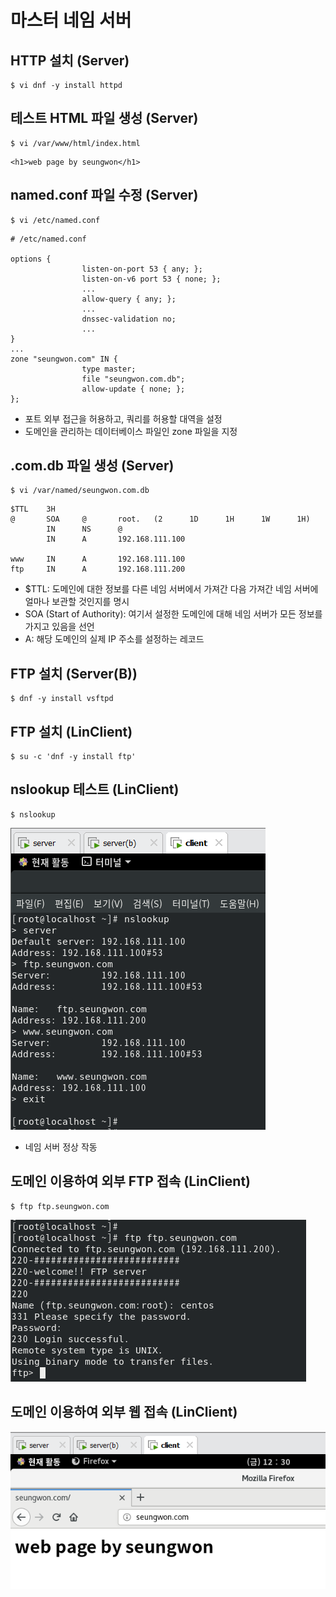 # 마스터 네임 서버

## HTTP 설치 (Server)

```
$ vi dnf -y install httpd
```

## 테스트 HTML 파일 생성 (Server)

```
$ vi /var/www/html/index.html
```

```
<h1>web page by seungwon</h1>
```

## named.conf 파일 수정 (Server)

```
$ vi /etc/named.conf
```

```
# /etc/named.conf

options {
				listen-on-port 53 { any; };
				listen-on-v6 port 53 { none; };
				...
				allow-query { any; };
				...
				dnssec-validation no;
				...
}
...
zone "seungwon.com" IN {
				type master;
				file "seungwon.com.db";
				allow-update { none; };
};
```

- 포트 외부 접근을 허용하고, 쿼리를 허용할 대역을 설정
- 도메인을 관리하는 데이터베이스 파일인 zone 파일을 지정

## .com.db 파일 생성 (Server)

```
$ vi /var/named/seungwon.com.db
```

```
$TTL    3H
@       SOA     @       root.   (2      1D      1H      1W      1H)
        IN      NS      @
        IN      A       192.168.111.100

www     IN      A       192.168.111.100
ftp     IN      A       192.168.111.200
```

- $TTL: 도메인에 대한 정보를 다른 네임 서버에서 가져간 다음 가져간 네임 서버에 얼마나 보관할 것인지를 명시
- SOA (Start of Authority): 여기서 설정한 도메인에 대해 네임 서버가 모든 정보를 가지고 있음을 선언
- A: 해당 도메인의 실제 IP 주소를 설정하는 레코드

## FTP 설치 (Server(B))

```
$ dnf -y install vsftpd
```

## FTP 설치 (LinClient)

```
$ su -c 'dnf -y install ftp'
```

## nslookup 테스트 (LinClient)

```
$ nslookup
```

![4.PNG](https://github.com/seungwonbased/TIL/blob/main/Linux/assets/4.png)

- 네임 서버 정상 작동

## 도메인 이용하여 외부 FTP 접속 (LinClient)

```
$ ftp ftp.seungwon.com
```

![5.PNG](https://github.com/seungwonbased/TIL/blob/main/Linux/assets/5.png)

## 도메인 이용하여 외부 웹 접속 (LinClient)

![6.PNG](https://github.com/seungwonbased/TIL/blob/main/Linux/assets/6.png)
